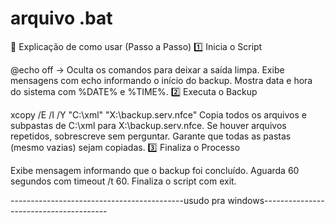 # arquivo .bat


📌 Explicação de como usar (Passo a Passo)
1️⃣ Inicia o Script

@echo off → Oculta os comandos para deixar a saída limpa.
Exibe mensagens com echo informando o início do backup.
Mostra data e hora do sistema com %DATE% e %TIME%.
2️⃣ Executa o Backup

xcopy /E /I /Y "C:\xml" "X:\backup.serv.nfce"
Copia todos os arquivos e subpastas de C:\xml para X:\backup.serv.nfce.
Se houver arquivos repetidos, sobrescreve sem perguntar.
Garante que todas as pastas (mesmo vazias) sejam copiadas.
3️⃣ Finaliza o Processo

Exibe mensagem informando que o backup foi concluído.
Aguarda 60 segundos com timeout /t 60.
Finaliza o script com exit.


-------------------------------------------usudo pra windows---------------------------------------
